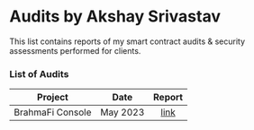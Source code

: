 # Audits by Akshay Srivastav

This list contains reports of my smart contract audits & security assessments performed for clients.

### List of Audits

| Project   |      Date      |  Report |
|----------|:-------------:|:------:|
| BrahmaFi Console |  May 2023 | [link](brahmafi/brahma-console-may-2023.md) |

